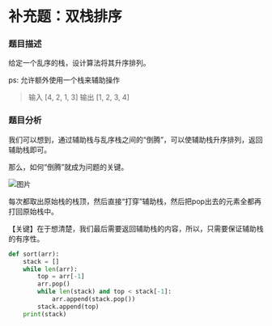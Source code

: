 # 补充题：双栈排序

### 题目描述

给定一个乱序的栈，设计算法将其升序排列。

ps: 允许额外使用一个栈来辅助操作 

> 输入
> [4, 2, 1, 3]
> 输出
> [1, 2, 3, 4]

### 题目分析

我们可以想到，通过辅助栈与乱序栈之间的“倒腾”，可以使辅助栈升序排列，返回辅助栈即可。

那么，如何“倒腾”就成为问题的关键。

![图片](https://mmbiz.qpic.cn/mmbiz_png/oD5ruyVxxVFOuibeyibjsuYQLqXHTYIhJRRTdvIvo7H4IfvmicRtCGlPY6MA6npjJTibQWwicgX9m4CphcUPa8mSGbg/640?wx_fmt=png&wxfrom=5&wx_lazy=1&wx_co=1)

每次都取出原始栈的栈顶，然后直接“打穿”辅助栈，然后把pop出去的元素全都再打回原始栈中。

【关键】在于想清楚，我们最后需要返回辅助栈的内容，所以，只需要保证辅助栈的有序性。

```python
def sort(arr):
    stack = []
    while len(arr):
        top = arr[-1]
        arr.pop()
        while len(stack) and top < stack[-1]:
            arr.append(stack.pop())
        stack.append(top)
    print(stack)
```

